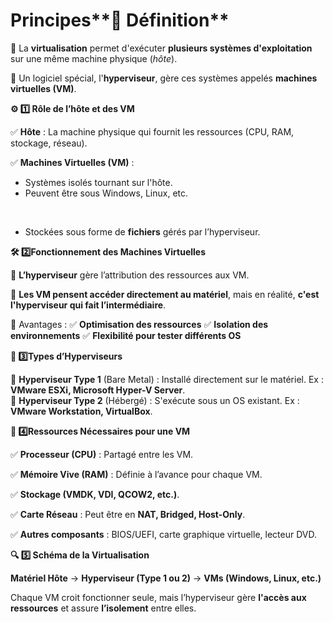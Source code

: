 # Principes**🎯 Définition**

📌 La **virtualisation** permet d'exécuter **plusieurs systèmes d'exploitation** sur une même machine physique (*hôte*).

📌 Un logiciel spécial, l'**hyperviseur**, gère ces systèmes appelés **machines virtuelles (VM)**.



**⚙️ 1️⃣ Rôle de l’hôte et des VM**

✅ **Hôte** : La machine physique qui fournit les ressources (CPU, RAM, stockage, réseau).

✅ **Machines Virtuelles (VM)** :

- Systèmes isolés tournant sur l'hôte.
- Peuvent être sous Windows, Linux, etc.

&nbsp;

- Stockées sous forme de **fichiers** gérés par l’hyperviseur.

**🛠️ 2️⃣️Fonctionnement des Machines Virtuelles**

🔹 **L’hyperviseur** gère l’attribution des ressources aux VM.

🔹 **Les VM pensent accéder directement au matériel**, mais en réalité, **c'est l'hyperviseur qui fait l’intermédiaire**.

🔹 Avantages : ✅ **Optimisation des ressources** ✅ **Isolation des environnements** ✅ **Flexibilité pour tester différents OS**



**🔄 3️⃣️Types d’Hyperviseurs**

🔹 **Hyperviseur Type 1** (Bare Metal) : Installé directement sur le matériel. Ex : **VMware ESXi, Microsoft Hyper-V Server**.  
🔹 **Hyperviseur Type 2** (Hébergé) : S'exécute sous un OS existant. Ex : **VMware Workstation, VirtualBox**.



**💾 4️⃣️Ressources Nécessaires pour une VM**

✅ **Processeur (CPU)** : Partagé entre les VM.

✅ **Mémoire Vive (RAM)** : Définie à l’avance pour chaque VM.

✅ **Stockage (VMDK, VDI, QCOW2, etc.)**.

✅ **Carte Réseau** : Peut être en **NAT, Bridged, Host-Only**.

✅ **Autres composants** : BIOS/UEFI, carte graphique virtuelle, lecteur DVD.



**🔍 5️⃣️ Schéma de la Virtualisation**

**Matériel Hôte** → **Hyperviseur (Type 1 ou 2)** → **VMs (Windows, Linux, etc.)**

Chaque VM croit fonctionner seule, mais l’hyperviseur gère **l'accès aux ressources** et assure **l’isolement** entre elles.
